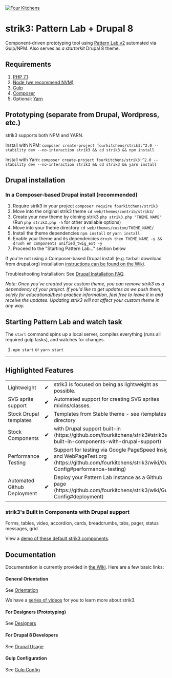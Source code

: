 [![Four Kitchens](https://img.shields.io/badge/4K-Four%20Kitchens-35AA4E.svg)](https://fourkitchens.com/)

# strik3: Pattern Lab + Drupal 8

Component-driven prototyping tool using [Pattern Lab v2](http://patternlab.io/) automated via Gulp/NPM. Also serves as _a starterkit_ Drupal 8 theme.

## Requirements

1.  [PHP 7.1](http://www.php.net/)
2.  [Node (we recommend NVM)](https://github.com/creationix/nvm)
3.  [Gulp](http://gulpjs.com/)
4.  [Composer](https://getcomposer.org/)
5.  Optional: [Yarn](https://github.com/yarnpkg/yarn)

## Prototyping (separate from Drupal, Wordpress, etc.)

strik3 supports both NPM and YARN.

Install with NPM:
`composer create-project fourkitchens/strik3:^2.0 --stability dev --no-interaction strik3 && cd strik3 && npm install`

Install with Yarn:
`composer create-project fourkitchens/strik3:^2.0 --stability dev --no-interaction strik3 && cd strik3 && yarn install`

## Drupal installation

### In a Composer-based Drupal install (recommended)

1. Require strik3 in your project `composer require fourkitchens/strik3`
2. Move into the original strik3 theme `cd web/themes/contrib/strik3/`
3. Create your new theme by cloning strik3 `php strik3.php "THEME NAME"` (Run `php strik3.php -h` for other available options)
4. Move into your theme directory `cd web/themes/custom/THEME_NAME/`
5. Install the theme dependencies `npm install` or `yarn install`
6. Enable your theme and its dependencies `drush then THEME_NAME -y && drush en components unified_twig_ext -y`
7. Proceed to the "Starting Pattern Lab…" section below

If you're not using a Composer-based Drupal install (e.g. tarball download from drupal.org) installation [instructions can be found on the Wiki](https://github.com/fourkitchens/strik3/wiki/Installation).

Troubleshooting Installation: See [Drupal Installation FAQ](https://github.com/fourkitchens/strik3/wiki/Installation#drupal-installation-faq).

_Note: Once you've created your custom theme, you can remove strik3 as a dependency of your project. If you'd like to get updates as we push them, solely for educational/best-practice information, feel free to leave it in and receive the updates. Updating strik3 will not affect your custom theme in any way._

## Starting Pattern Lab and watch task

The `start` command spins up a local server, compiles everything (runs all required gulp tasks), and watches for changes.

1.  `npm start` or `yarn start`

---

## Highlighted Features

<table><tbody>
<tr><td>Lightweight</td><td>✔</td><td>strik3 is focused on being as lightweight as possible.</td></tr>
<tr><td>SVG sprite support </td><td><strong>✔</strong></td><td>Automated support for creating SVG sprites mixins/classes.</td></tr>
<tr><td>Stock Drupal templates </td><td><strong>✔</strong></td><td>Templates from Stable theme - see /templates directory</td></tr>
<tr><td>Stock Components </td><td><strong>✔</strong></td><td>with Drupal support built-in (https://github.com/fourkitchens/strik3#strik3s-built-in-components-with-drupal-support)</td></tr>
<tr><td>Performance Testing </td><td><strong>✔</strong></td><td>Support for testing via Google PageSpeed Insights and WebPageTest.org (https://github.com/fourkitchens/strik3/wiki/Gulp-Config#performance-testing)</td></tr>
<tr><td>Automated Github Deployment </td><td><strong>✔</strong></td><td>Deploy your Pattern Lab instance as a Github page (https://github.com/fourkitchens/strik3/wiki/Gulp-Config#deployment)</td></tr>
</tbody></table>

<h3 id="components">strik3's Built in Components with Drupal support</h3>
Forms, tables, video, accordion, cards, breadcrumbs, tabs, pager, status messages, grid

View a [demo of these default strik3 components](https://fourkitchens.github.io/strik3/pattern-lab/public/).

## Documentation

Documentation is currently provided in [the Wiki](https://github.com/fourkitchens/strik3/wiki). Here are a few basic links:

#### General Orientation

See [Orientation](https://github.com/fourkitchens/strik3/wiki/Orientation)

We have a [series of videos](https://www.youtube.com/playlist?list=PLO9S6JjNqWsGMQLDfE8Ekt0ryrGa3g4km) for you to learn more about strik3.

#### For Designers (Prototyping)

See [Designers](https://github.com/fourkitchens/strik3/wiki/For-Designers)

#### For Drupal 8 Developers

See [Drupal Usage](https://github.com/fourkitchens/strik3/wiki/Drupal-Usage)

#### Gulp Configuration

See [Gulp Config](https://github.com/fourkitchens/strik3/wiki/Gulp-Config)
